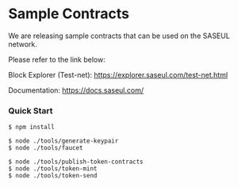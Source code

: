# Sample Contracts

We are releasing sample contracts that can be used on the SASEUL network. 

Please refer to the link below:

Block Explorer (Test-net): https://explorer.saseul.com/test-net.html

Documentation: https://docs.saseul.com/

### Quick Start

```shell
$ npm install

$ node ./tools/generate-keypair
$ node ./tools/faucet

$ node ./tools/publish-token-contracts
$ node ./tools/token-mint
$ node ./tools/token-send
```